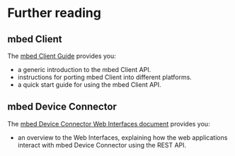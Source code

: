 # Further reading

## mbed Client

The [mbed Client Guide](https://docs.mbed.com/docs/mbed-client-guide/en/latest/) provides you:

- a generic introduction to the mbed Client API.
- instructions for porting mbed Client into different platforms.
- a quick start guide for using the mbed Client API.

## mbed Device Connector

The [mbed Device Connector Web Interfaces document](https://docs.mbed.com/docs/mbed-device-connector-web-interfaces/en/latest/) provides you:

- an overview to the Web Interfaces, explaining how the web applications interact with mbed Device Connector using the REST API.
